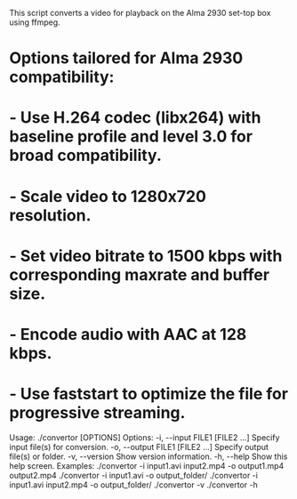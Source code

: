 This script converts a video for playback on
the Alma 2930 set-top box using ffmpeg.

# Options tailored for Alma 2930 compatibility:

# - Use H.264 codec (libx264) with baseline profile and level 3.0 for broad compatibility.
# - Scale video to 1280x720 resolution.
# - Set video bitrate to 1500 kbps with corresponding maxrate and buffer size.
# - Encode audio with AAC at 128 kbps.
# - Use faststart to optimize the file for progressive streaming.


Usage:
  ./convertor [OPTIONS]
Options:
  -i, --input FILE1 [FILE2 ...]  Specify input file(s) for conversion.
  -o, --output FILE1 [FILE2 ...] Specify output file(s) or folder.
  -v, --version                  Show version information.
  -h, --help                     Show this help screen.
Examples:
  ./convertor -i input1.avi input2.mp4 -o output1.mp4 output2.mp4
  ./convertor -i input1.avi -o output_folder/
  ./convertor -i input1.avi input2.mp4 -o output_folder/
  ./convertor -v
  ./convertor -h


